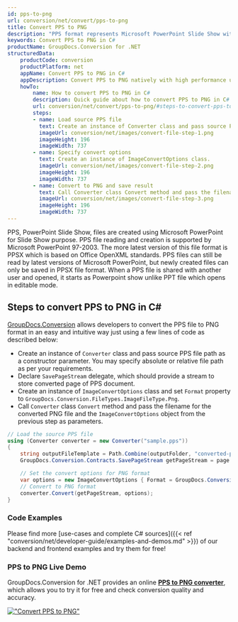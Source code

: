 ```yaml
---
id: pps-to-png
url: conversion/net/convert/pps-to-png
title: Convert PPS to PNG
description: "PPS format represents Microsoft PowerPoint Slide Show with .pps extension. Learn how to convert PPS to PNG file programmatically in C# language using GroupDocs.Conversion for .NET library."
keywords: Convert PPS to PNG in C#
productName: GroupDocs.Conversion for .NET
structuredData:
    productCode: conversion
    productPlatform: net
    appName: Convert PPS to PNG in C#
    appDescription: Convert PPS to PNG natively with high performance using C# language and server side GroupDocs.Conversion for .NET APIs, without the use of any software like Microsoft or Open Office.
    howTo:
        name: How to convert PPS to PNG in C# 
        description: Quick guide about how to convert PPS to PNG in C# with high performance and accuracy.
        url: conversion/net/convert/pps-to-png/#steps-to-convert-pps-to-png-in-c
        steps:
        - name: Load source PPS file 
          text: Create an instance of Converter class and pass source PPS file path as a constructor parameter. You may specify absolute or relative file path as per your requirements. 
          imageUrl: conversion/net/images/convert-file-step-1.png
          imageHeight: 196
          imageWidth: 737
        - name: Specify convert options 
          text: Create an instance of ImageConvertOptions class.
          imageUrl: conversion/net/images/convert-file-step-2.png
          imageHeight: 196
          imageWidth: 737
        - name: Convert to PNG and save result 
          text: Call Converter class Convert method and pass the filename for the converted HTML file and the ImageConvertOptions object from the previous step as parameters.
          imageUrl: conversion/net/images/convert-file-step-3.png
          imageHeight: 196
          imageWidth: 737
---
```


PPS, PowerPoint Slide Show, files are created using Microsoft PowerPoint for Slide Show purpose. PPS file reading and creation is supported by Microsoft PowerPoint 97-2003. The more latest version of this file format is PPSX which is based on Office OpenXML standards. PPS files can still be read by latest versions of Microsoft PowerPoint, but newly created files can only be saved in PPSX file format. When a PPS file is shared with another user and opened, it starts as Powerpoint show unlike PPT file which opens in editable mode. 

## Steps to convert PPS to PNG in C#

[GroupDocs.Conversion](https://products.groupdocs.com/conversion/net) allows developers to convert the PPS file to PNG format in an easy and intuitive way just using a few lines of code as described below:

* Create an instance of `Converter` class and pass source PPS file path as a constructor parameter. You may specify absolute or relative file path as per your requirements. 
* Declare `SavePageStream` delegate, which should provide a stream to store converted page of PPS document.
* Create an instance of `ImageConvertOptions` class and set `Format` property to `GroupDocs.Conversion.FileTypes.ImageFileType.Png`.
* Call `Converter` class `Convert` method and pass the filename for the converted PNG file and the `ImageConvertOptions` object from the previous step as parameters.

```csharp
// Load the source PPS file
using (Converter converter = new Converter("sample.pps"))
{
    string outputFileTemplate = Path.Combine(outputFolder, "converted-page-{0}.png");
    GroupDocs.Conversion.Contracts.SavePageStream getPageStream = page => new FileStream(string.Format(outputFileTemplate, page), FileMode.Create);

    // Set the convert options for PNG format
    var options = new ImageConvertOptions { Format = GroupDocs.Conversion.FileTypes.ImageFileType.Png };   
    // Convert to PNG format
    converter.Convert(getPageStream, options);
}
```

### Code Examples

Please find more [use-cases and complete C# sources]({{< ref "conversion/net/developer-guide/examples-and-demos.md" >}}) of our backend and frontend examples and try them for free!

### PPS to PNG Live Demo

GroupDocs.Conversion for .NET provides an online [**PPS to PNG converter**](https://products.groupdocs.app/conversion/pps-to-png), which allows you to try it for free and check conversion quality and accuracy.

[!["Convert PPS to PNG"](conversion/net/images/convert-to-png/convert-pps-to-png.png)](https://products.groupdocs.app/conversion/pps-to-png)